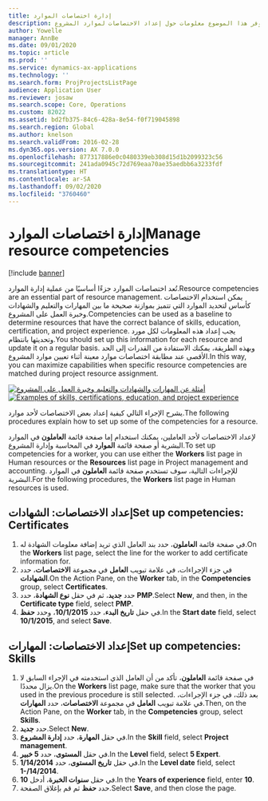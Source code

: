 ```yaml
---
title: إدارة اختصاصات الموارد
description: يوفر هذا الموضوع معلومات حول إعداد الاختصاصات لموارد المشروع‬.
author: Yowelle
manager: AnnBe
ms.date: 09/01/2020
ms.topic: article
ms.prod: ''
ms.service: dynamics-ax-applications
ms.technology: ''
ms.search.form: ProjProjectsListPage
audience: Application User
ms.reviewer: josaw
ms.search.scope: Core, Operations
ms.custom: 82022
ms.assetid: bd2fb375-84c6-428a-8e54-f0f719045898
ms.search.region: Global
ms.author: knelson
ms.search.validFrom: 2016-02-28
ms.dyn365.ops.version: AX 7.0.0
ms.openlocfilehash: 877317886e0c0480339eb308d15d1b2099323c56
ms.sourcegitcommit: 241ada0945c72d769eaa70ae35aedbb6a3233fdf
ms.translationtype: HT
ms.contentlocale: ar-SA
ms.lasthandoff: 09/02/2020
ms.locfileid: "3760460"
---
```

# <a name="manage-resource-competencies"></a><span data-ttu-id="47e27-103">إدارة اختصاصات الموارد</span><span class="sxs-lookup"><span data-stu-id="47e27-103">Manage resource competencies</span></span>

[!include [banner](../includes/banner.md)]

<span data-ttu-id="47e27-104">تُعد اختصاصات الموارد جزءًا أساسيًا من عملية إدارة الموارد.</span><span class="sxs-lookup"><span data-stu-id="47e27-104">Resource competencies are an essential part of resource management.</span></span> <span data-ttu-id="47e27-105">يمكن استخدام الاختصاصات كأساس لتحديد الموارد التي تتميز بموازنة صحيحة ما بين المهارات والتعليم والشهادات وخبرة العمل على المشروع.</span><span class="sxs-lookup"><span data-stu-id="47e27-105">Competencies can be used as a baseline to determine resources that have the correct balance of skills, education, certification, and project experience.</span></span> <span data-ttu-id="47e27-106">يجب إعداد هذه المعلومات لكل مورد وتحديثها بانتظام.</span><span class="sxs-lookup"><span data-stu-id="47e27-106">You should set up this information for each resource and update it on a regular basis.</span></span> <span data-ttu-id="47e27-107">وبهذه الطريقة، يمكنك الاستفادة من القدرات إلى الحد الأقصى عند مطابقة اختصاصات موارد معينة أثناء تعيين موارد المشروع.</span><span class="sxs-lookup"><span data-stu-id="47e27-107">In this way, you can maximize capabilities when specific resource competencies are matched during project resource assignment.</span></span>

<span data-ttu-id="47e27-108">[![أمثلة عن المهارات والشهادات والتعليم وخبرة العمل على المشروع](./media/projectresourcing06-1024x383.jpg)](./media/projectresourcing06.jpg)</span><span class="sxs-lookup"><span data-stu-id="47e27-108">[![Examples of skills, certifications, education, and project experience](./media/projectresourcing06-1024x383.jpg)](./media/projectresourcing06.jpg)</span></span>

<span data-ttu-id="47e27-109">يشرح الإجراء التالي كيفية إعداد بعض الاختصاصات لأحد موارد.</span><span class="sxs-lookup"><span data-stu-id="47e27-109">The following procedures explain how to set up some of the competencies for a resource.</span></span>

<span data-ttu-id="47e27-110">لإعداد الاختصاصات لأحد العاملين، يمكنك استخدام إما صفحة قائمة **العاملون** في الموارد البشرية أو صفحة قائمة **الموارد** في المحاسبة وإدارة المشروع.</span><span class="sxs-lookup"><span data-stu-id="47e27-110">To set up competencies for a worker, you can use either the **Workers** list page in Human resources or the **Resources** list page in Project management and accounting.</span></span> <span data-ttu-id="47e27-111">للإجراءات التالية، سوف تستخدم صفحة قائمة **العاملون** في الموارد البشرية.</span><span class="sxs-lookup"><span data-stu-id="47e27-111">For the following procedures, the **Workers** list page in Human resources is used.</span></span>

## <a name="set-up-competencies-certificates"></a><span data-ttu-id="47e27-112">إعداد الاختصاصات: الشهادات</span><span class="sxs-lookup"><span data-stu-id="47e27-112">Set up competencies: Certificates</span></span>

1. <span data-ttu-id="47e27-113">في صفحة قائمة **العاملون**، حدد بند العامل الذي تريد إضافة معلومات الشهادة له.</span><span class="sxs-lookup"><span data-stu-id="47e27-113">On the **Workers** list page, select the line for the worker to add certificate information for.</span></span>
2. <span data-ttu-id="47e27-114">في جزء الإجراءات، في علامة تبويب **العامل** في مجموعة **الاختصاصات‬**، حدد **الشهادات**.</span><span class="sxs-lookup"><span data-stu-id="47e27-114">On the Action Pane, on the **Worker** tab, in the **Competencies** group, select **Certificates**.</span></span>
3. <span data-ttu-id="47e27-115">حدد **جديد**، ثم في حقل **نوع الشهادة**، حدد **PMP‎**.</span><span class="sxs-lookup"><span data-stu-id="47e27-115">Select **New**, and then, in the **Certificate type** field, select **PMP**.</span></span>
4. <span data-ttu-id="47e27-116">في حقل **تاريخ البدء**، حدد **10/1/2015**، وحدد **حفظ**.</span><span class="sxs-lookup"><span data-stu-id="47e27-116">In the **Start date** field, select **10/1/2015**, and select **Save**.</span></span>

## <a name="set-up-competencies-skills"></a><span data-ttu-id="47e27-117">إعداد الاختصاصات: المهارات</span><span class="sxs-lookup"><span data-stu-id="47e27-117">Set up competencies: Skills</span></span>

1. <span data-ttu-id="47e27-118">في صفحة قائمة **العاملون**، تأكد من أن العامل الذي استخدمته في الإجراء السابق لا يزال محددًا.</span><span class="sxs-lookup"><span data-stu-id="47e27-118">On the **Workers** list page, make sure that the worker that you used in the previous procedure is still selected.</span></span> <span data-ttu-id="47e27-119">بعد ذلك، في جزء الإجراءات، في علامة تبويب **العامل** في مجموعة **الاختصاصات‬**، حدد **المهارات**.</span><span class="sxs-lookup"><span data-stu-id="47e27-119">Then, on the Action Pane, on the **Worker** tab, in the **Competencies** group, select **Skills**.</span></span>
2. <span data-ttu-id="47e27-120">حدد **جديد**.</span><span class="sxs-lookup"><span data-stu-id="47e27-120">Select **New**.</span></span>
3. <span data-ttu-id="47e27-121">في حقل **المهارة**، حدد **إدارة المشروع‬**.</span><span class="sxs-lookup"><span data-stu-id="47e27-121">In the **Skill** field, select **Project management**.</span></span>
4. <span data-ttu-id="47e27-122">في حقل **المستوى**، حدد **5 خبير**.</span><span class="sxs-lookup"><span data-stu-id="47e27-122">In the **Level** field, select **5 Expert**.</span></span>
5. <span data-ttu-id="47e27-123">في حقل **تاريخ المستوى‬**، حدد **1/14/2014**.</span><span class="sxs-lookup"><span data-stu-id="47e27-123">In the **Level date** field, select **1-/14/2014**.</span></span>
6. <span data-ttu-id="47e27-124">في حقل **سنوات الخبرة**، أدخل **10**.</span><span class="sxs-lookup"><span data-stu-id="47e27-124">In the **Years of experience** field, enter **10**.</span></span>
7. <span data-ttu-id="47e27-125">حدد **حفظ** ثم قم بإغلاق الصفحة.</span><span class="sxs-lookup"><span data-stu-id="47e27-125">Select **Save**, and then close the page.</span></span>
